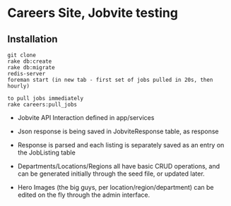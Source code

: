 # Careers Site, Jobvite testing

## Installation

```
git clone
rake db:create
rake db:migrate
redis-server
foreman start (in new tab - first set of jobs pulled in 20s, then hourly)

to pull jobs immediately
rake careers:pull_jobs
```

- Jobvite API Interaction defined in app/services
- Json response is being saved in JobviteResponse table, as response
- Response is parsed and each listing is separately saved as an entry on the JobListing table

- Departments/Locations/Regions all have basic CRUD operations, and can be generated initially through the seed file, or updated later.

- Hero Images (the big guys, per location/region/department) can be edited on the fly through the admin interface.
